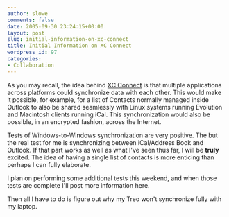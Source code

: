 ```yaml
---
author: slowe
comments: false
date: 2005-09-30 23:24:15+00:00
layout: post
slug: initial-information-on-xc-connect
title: Initial Information on XC Connect
wordpress_id: 97
categories:
- Collaboration
---
```


As you may recall, the idea behind [XC Connect](http://www.xcnetwork.com/) is that multiple applications across platforms could synchronize data with each other. This would make it possible, for example, for a list of Contacts normally managed inside Outlook to also be shared seamlessly with Linux systems running Evolution and Macintosh clients running iCal. This synchronization would also be possible, in an encrypted fashion, across the Internet.

Tests of Windows-to-Windows synchronization are very positive. The but the real test for me is synchronizing between iCal/Address Book and Outlook. If that part works as well as what I've seen thus far, I will be **truly** excited. The idea of having a single list of contacts is more enticing than perhaps I can fully elaborate.

I plan on performing some additional tests this weekend, and when those tests are complete I'll post more information here.

Then all I have to do is figure out why my Treo won't synchronize fully with my laptop.
